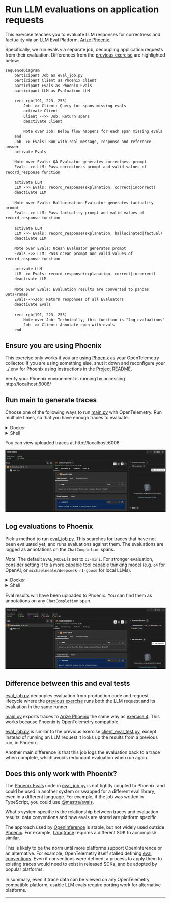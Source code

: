 # Run LLM evaluations on application requests

This exercise teaches you to evaluate LLM responses for correctness and
factuality via an LLM Eval Platform, [Arize Phoenix][phoenix].

Specifically, we run evals via separate job, decoupling application requests
from their evaluation. Differences from the [previous exercise][prev] are
highlighted below:

```mermaid
sequenceDiagram
    participant Job as eval_job.py
    participant Client as Phoenix Client
    participant Evals as Phoenix Evals
    participant LLM as Evaluation LLM

    rect rgb(191, 223, 255)
        Job ->> Client: Query for spans missing evals
        activate Client
        Client -->> Job: Return spans
        deactivate Client
    
        Note over Job: Below flow happens for each span missing evals
    end
    Job ->> Evals: Run with real message, response and reference answer
    activate Evals

    Note over Evals: QA Evaluator generates correctness prompt
    Evals ->> LLM: Pass correctness prompt and valid values of record_response function
    
    activate LLM
    LLM ->> Evals: record_response(explanation, correct|incorrect)
    deactivate LLM

    Note over Evals: Hallucination Evaluator generates factuality prompt
    Evals ->> LLM: Pass factuality prompt and valid values of record_response function

    activate LLM
    LLM ->> Evals: record_response(explanation, hallucinated|factual)
    deactivate LLM

    Note over Evals: Ocean Evaluator generates prompt
    Evals ->> LLM: Pass ocean prompt and valid values of record_response function

    activate LLM
    LLM ->> Evals: record_response(explanation, correct|incorrect)
    deactivate LLM

    Note over Evals: Evaluation results are converted to pandas DataFrames
    Evals-->>Job: Return responses of all Evaluators
    deactivate Evals

    rect rgb(191, 223, 255)
        Note over Job: Technically, this function is "log_evaluations"
        Job ->> Client: Annotate span with evals
    end
```

## Ensure you are using Phoenix

This exercise only works if you are using [Phoenix][phoenix] as your
OpenTelemetry collector. If you are using something else, shut it down and
reconfigure your ../.env for Phoenix using instructions in the
[Project README](../README.md).

Verify your Phoenix environment is running by accessing http://localhost:6006/

## Run main to generate traces

Choose one of the following ways to run [main.py](main.py) with OpenTelemetry.
Run multiple times, so that you have enough traces to evaluate.

<details>
<summary>Docker</summary>

```bash
docker compose run --build --rm main
```

</details>

<details>
<summary>Shell</summary>

This is the same as what you did in [exercise 4](../04-main), except it uses
OpenInference conventions when exporting traces to Phoenix.

So, first replace OpenAI OpenTelemetry instrumentation with
[OpenInference][openinference] like this:
```bash
pip uninstall -y elastic-opentelemetry-instrumentation-openai
```

Then, install the new requirements like so:
```bash
pip install -r requirements.txt
```

Now, run [main.py](main.py).
```bash
python3 main.py
```

</details>

You can view uploaded traces at http://localhost:6006.

![span screenshot](span.jpg)

## Log evaluations to Phoenix

Pick a method to run [eval_job.py](eval_job.py). This searches for traces that
have not been evaluated yet, and runs evaluations against them. The evaluations
are logged as annotations on the `ChatCompletion` spans.

*Note*: The default `EVAL_MODEL` is set to `o3-mini`. For stronger evaluation,
consider setting it to a more capable tool capable thinking model (e.g. `o4`
for OpenAI, or `michaelneale/deepseek-r1-goose` for local LLMs).

<details>
<summary>Docker</summary>

```bash
docker compose run --build --rm eval-job
```

</details>

<details>
<summary>Shell</summary>

```bash
python3 eval_job.py
```
</details>

Eval results will have been uploaded to Phoenix. You can find them as
annotations on any `ChatCompletion` span.

![span with evals screenshot](span-with-eval.jpg)

## Difference between this and eval tests

[eval_job.py](eval_job.py) decouples evaluation from production code and
request lifecycle where the [previous exercise][prev] runs both the LLM request
and its evaluation in the same runner.

[main.py](main.py) exports traces to [Arize Phoenix][phoenix] the same way as
[exercise 4](../04-main). This works because Phoenix is OpenTelemetry
compatible.

[eval_job.py](eval_job.py) is similar to the previous exercise
[client_eval_test.py](client_eval_test.py), except instead of running an LLM
request it looks up the results from a previous run, in Phoenix. 

Another main difference is that this job logs the evaluation back to a trace
when complete, which avoids redundant evaluation when run again.

## Does this only work with Phoenix?

The [Phoenix Evals][phoenix-evals] code in [eval_job.py](eval_job.py) is not
tightly coupled to Phoenix, and could be used in another system or swapped for
a different eval library, even in a different language. For example, if the job
was written in TypeScript, you could use [@mastra/evals][mastra/evals].

What's system specific is the relationship between traces and evaluation
results: data conventions and how evals are stored are platform specific.

The approach used by [OpenInference][openinference] is stable, but not widely
used outside [Phoenix][phoenix]. For example, [Langtrace][langtrace] requires a
different SDK to accomplish similar.

This is likely to be the norm until more platforms support OpenInference or
an alternative. For example, OpenTelemetry itself stalled defining
[eval conventions][otel-evals]. Even if conventions were defined, a process to
apply them to existing traces would need to exist in released SDKs, and be
adopted by popular platforms.

In summary, even if trace data can be viewed on any OpenTelemetry compatible
platform, usable LLM evals require porting work for alternative platforms.

---
[prev]: ../07-eval
[openinference]: https://github.com/Arize-ai/openinference
[phoenix]: https://phoenix.arize.com/
[phoenix-evals]: https://arize.com/docs/phoenix/evaluation/llm-evals
[mastra/evals]: https://www.npmjs.com/package/@mastra/evals
[langtrace]: https://github.com/Scale3-Labs/langtrace-python-sdk
[otel-evals]: https://github.com/open-telemetry/semantic-conventions/pull/1322

